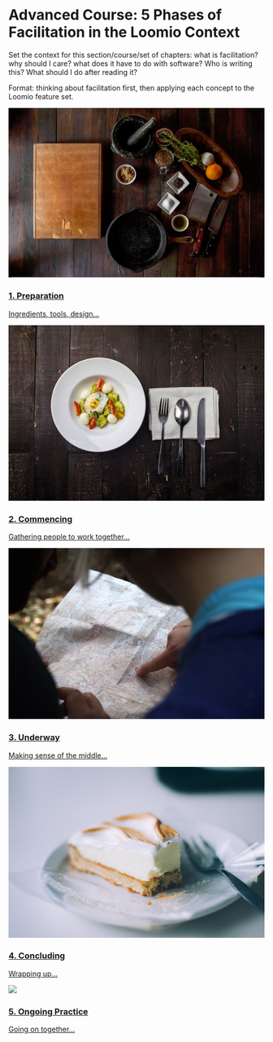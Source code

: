 # Advanced Course: 5 Phases of Facilitation in the Loomio Context

Set the context for this section/course/set of chapters: what is facilitation? why should I care? what does it have to do with software? Who is writing this? What should I do after reading it?

Format: thinking about facilitation first, then applying each concept to the Loomio feature set.


<a href="preparation.html">
  <div class="media-tile">
    <img src="img/preparation_600.jpg">
    <h3>1. Preparation</h3>
    <p>Ingredients, tools, design...</p>
  </div>
</a>

<a href="commencing.html">
  <div class="media-tile">
    <img src="img/commencing_600.jpg">
    <h3>2. Commencing</h3>
    <p>Gathering people to work together...</p>
  </div>
</a>

<a href="underway.html">
  <div class="media-tile">
    <img src="img/underway_600.jpg">
    <h3>3. Underway</h3>
    <p>Making sense of the middle...</p>
  </div>
</a>

<a href="concluding.html">
  <div class="media-tile">
    <img src="img/concluding_600.jpg">
    <h3>4. Concluding</h3>
    <p>Wrapping up...</p>
  </div>
</a>

<a href="ongoing_practice.html">
  <div class="media-tile">
    <img src="img/ongoing_practice_600.jpg">
    <h3>5. Ongoing Practice</h3>
    <p>Going on together...</p>
  </div>
</a>

<!--
* [1. Preparation](preparation.md)
* [2. Commencing](commencing.md)
* [3. Underway](underway.md)
* [4. Concluding](concluding.md)
* [5. Ongoing Practice](ongoing_practice.md)

One sentence about each phase.

Diagrams or images for each section.

-->